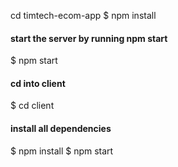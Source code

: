  cd timtech-ecom-app
  $ npm install
 #### start the server by running npm start
  $ npm start
#### cd into client
 $ cd client
 #### install all dependencies
 $ npm install
 $ npm start

